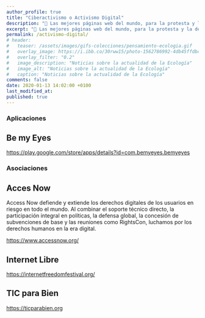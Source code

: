```yaml
---
author_profile: true
title: "Ciberactivismo o Activismo Digital"
description: "💪 Las mejores páginas web del mundo, para la protesta y la defensa del mundo de la tecnología y la seguridad digital de las personas"
excerpt: "💪 Las mejores páginas web del mundo, para la protesta y la defensa del mundo de la tecnología y la seguridad digital de las personas"
permalink: /activismo-digital/
# header:
#   teaser: /assets/images/gifs-colecciones/pensamiento-ecologia.gif
#   overlay_image: https://i.ibb.co/30rww15/photo-1562786992-4db45ffdbcd3-ixlib-rb-1-2.jpg
#   overlay_filter: "0.2"
#   image_description: "Noticias sobre la actualidad de la Ecología"
#   image_alt: "Noticias sobre la actualidad de la Ecología"
#   caption: "Noticias sobre la actualidad de la Ecología"
comments: false
date: 2020-01-13 14:02:00 +0100
last_modified_at:
published: true
---
```


### Aplicaciones

## Be my Eyes
https://play.google.com/store/apps/details?id=com.bemyeyes.bemyeyes

### Asociaciones

## Acces Now

Access Now defiende y extiende los derechos digitales de los usuarios en riesgo en todo el mundo. Al combinar el soporte técnico directo, la participación integral en políticas, la defensa global, la concesión de subvenciones de base y las reuniones como RightsCon, luchamos por los derechos humanos en la era digital.

https://www.accessnow.org/

## Internet Libre

https://internetfreedomfestival.org/

## TIC para Bien
 
https://ticparabien.org